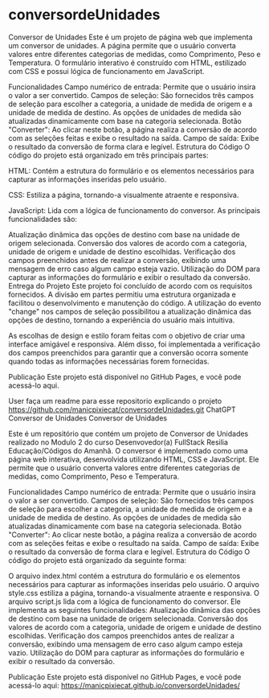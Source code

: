 # conversordeUnidades

Conversor de Unidades
Este é um projeto de página web que implementa um conversor de unidades. A página permite que o usuário converta valores entre diferentes categorias de medidas, como Comprimento, Peso e Temperatura. O formulário interativo é construído com HTML, estilizado com CSS e possui lógica de funcionamento em JavaScript.

Funcionalidades
Campo numérico de entrada: Permite que o usuário insira o valor a ser convertido.
Campos de seleção: São fornecidos três campos de seleção para escolher a categoria, a unidade de medida de origem e a unidade de medida de destino. As opções de unidades de medida são atualizadas dinamicamente com base na categoria selecionada.
Botão "Converter": Ao clicar neste botão, a página realiza a conversão de acordo com as seleções feitas e exibe o resultado na saída.
Campo de saída: Exibe o resultado da conversão de forma clara e legível.
Estrutura do Código
O código do projeto está organizado em três principais partes:

HTML: Contém a estrutura do formulário e os elementos necessários para capturar as informações inseridas pelo usuário.

CSS: Estiliza a página, tornando-a visualmente atraente e responsiva.

JavaScript: Lida com a lógica de funcionamento do conversor. As principais funcionalidades são:

Atualização dinâmica das opções de destino com base na unidade de origem selecionada.
Conversão dos valores de acordo com a categoria, unidade de origem e unidade de destino escolhidas.
Verificação dos campos preenchidos antes de realizar a conversão, exibindo uma mensagem de erro caso algum campo esteja vazio.
Utilização do DOM para capturar as informações do formulário e exibir o resultado da conversão.
Entrega do Projeto
Este projeto foi concluído de acordo com os requisitos fornecidos. A divisão em partes permitiu uma estrutura organizada e facilitou o desenvolvimento e manutenção do código. A utilização do evento "change" nos campos de seleção possibilitou a atualização dinâmica das opções de destino, tornando a experiência do usuário mais intuitiva.

As escolhas de design e estilo foram feitas com o objetivo de criar uma interface amigável e responsiva. Além disso, foi implementada a verificação dos campos preenchidos para garantir que a conversão ocorra somente quando todas as informações necessárias forem fornecidas.

Publicação
Este projeto está disponível no GitHub Pages, e você pode acessá-lo aqui.





User
faça um readme para esse repositorio explicando o projeto https://github.com/manicpixiecat/conversordeUnidades.git
ChatGPT
Conversor de Unidades
Conversor de Unidades

Este é um repositório que contém um projeto de Conversor de Unidades realizado no Modulo 2 do curso Desenvovedor(a) FullStack Resilia Educação/Códigos do Amanhã. O conversor é implementado como uma página web interativa, desenvolvida utilizando HTML, CSS e JavaScript. Ele permite que o usuário converta valores entre diferentes categorias de medidas, como Comprimento, Peso e Temperatura.

Funcionalidades
Campo numérico de entrada: Permite que o usuário insira o valor a ser convertido.
Campos de seleção: São fornecidos três campos de seleção para escolher a categoria, a unidade de medida de origem e a unidade de medida de destino. As opções de unidades de medida são atualizadas dinamicamente com base na categoria selecionada.
Botão "Converter": Ao clicar neste botão, a página realiza a conversão de acordo com as seleções feitas e exibe o resultado na saída.
Campo de saída: Exibe o resultado da conversão de forma clara e legível.
Estrutura do Código
O código do projeto está organizado da seguinte forma:

O arquivo index.html contém a estrutura do formulário e os elementos necessários para capturar as informações inseridas pelo usuário.
O arquivo style.css estiliza a página, tornando-a visualmente atraente e responsiva.
O arquivo script.js lida com a lógica de funcionamento do conversor. Ele implementa as seguintes funcionalidades:
Atualização dinâmica das opções de destino com base na unidade de origem selecionada.
Conversão dos valores de acordo com a categoria, unidade de origem e unidade de destino escolhidas.
Verificação dos campos preenchidos antes de realizar a conversão, exibindo uma mensagem de erro caso algum campo esteja vazio.
Utilização do DOM para capturar as informações do formulário e exibir o resultado da conversão.

Publicação
Este projeto está disponível no GitHub Pages, e você pode acessá-lo aqui: https://manicpixiecat.github.io/conversordeUnidades/
